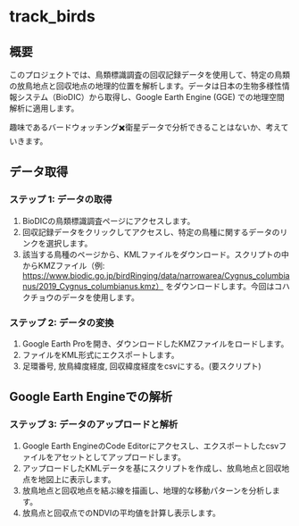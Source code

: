 # track_birds

## 概要
このプロジェクトでは、鳥類標識調査の回収記録データを使用して、特定の鳥類の放鳥地点と回収地点の地理的位置を解析します。データは日本の生物多様性情報システム（BioDIC）から取得し、Google Earth Engine (GGE) での地理空間解析に適用します。

趣味であるバードウォッチング✖️衛星データで分析できることはないか、考えていきます。

## データ取得
### ステップ 1: データの取得
1. BioDICの鳥類標識調査ページにアクセスします。
2. 回収記録データをクリックしてアクセスし、特定の鳥種に関するデータのリンクを選択します。
3. 該当する鳥種のページから、KMLファイルをダウンロード。スクリプトの中からKMZファイル（例: https://www.biodic.go.jp/birdRinging/data/narrowarea/Cygnus_columbianus/2019_Cygnus_columbianus.kmz） をダウンロードします。今回はコハクチョウのデータを使用します。
### ステップ 2: データの変換
1. Google Earth Proを開き、ダウンロードしたKMZファイルをロードします。
2. ファイルをKML形式にエクスポートします。
3. 足環番号, 放鳥緯度経度, 回収緯度経度をcsvにする。(要スクリプト)
## Google Earth Engineでの解析
### ステップ 3: データのアップロードと解析
1. Google Earth EngineのCode Editorにアクセスし、エクスポートしたcsvファイルをアセットとしてアップロードします。
2. アップロードしたKMLデータを基にスクリプトを作成し、放鳥地点と回収地点を地図上に表示します。
3. 放鳥地点と回収地点を結ぶ線を描画し、地理的な移動パターンを分析します。
4. 放鳥点と回収点でのNDVIの平均値を計算し表示します。
